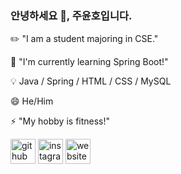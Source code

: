 ### 안녕하세요 👋, 주윤호입니다.

✏️ "I am a student majoring in CSE."

🌱 "I'm currently learning Spring Boot!"

💡 Java / Spring / HTML / CSS / MySQL

😄 He/Him

⚡ "My hobby is fitness!"

<img src='https://cdn.jsdelivr.net/npm/simple-icons@3.0.1/icons/github.svg' alt='github' height='40'> <img src='https://cdn.jsdelivr.net/npm/simple-icons@3.0.1/icons/instagram.svg' alt='instagram' height='40'> <img src='https://cdn.jsdelivr.net/npm/simple-icons@3.0.1/icons/icloud.svg' alt='website' height='40'>
